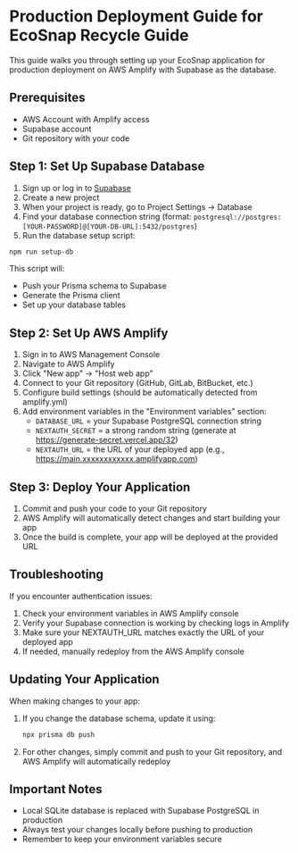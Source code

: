 # Production Deployment Guide for EcoSnap Recycle Guide

This guide walks you through setting up your EcoSnap application for production deployment on AWS Amplify with Supabase as the database.

## Prerequisites

- AWS Account with Amplify access
- Supabase account
- Git repository with your code

## Step 1: Set Up Supabase Database

1. Sign up or log in to [Supabase](https://supabase.com/)
2. Create a new project
3. When your project is ready, go to Project Settings → Database
4. Find your database connection string (format: `postgresql://postgres:[YOUR-PASSWORD]@[YOUR-DB-URL]:5432/postgres`)
5. Run the database setup script:

```bash
npm run setup-db
```

This script will:
- Push your Prisma schema to Supabase
- Generate the Prisma client
- Set up your database tables

## Step 2: Set Up AWS Amplify

1. Sign in to AWS Management Console
2. Navigate to AWS Amplify
3. Click "New app" → "Host web app"
4. Connect to your Git repository (GitHub, GitLab, BitBucket, etc.)
5. Configure build settings (should be automatically detected from amplify.yml)
6. Add environment variables in the "Environment variables" section:
   - `DATABASE_URL` = your Supabase PostgreSQL connection string
   - `NEXTAUTH_SECRET` = a strong random string (generate at https://generate-secret.vercel.app/32)
   - `NEXTAUTH_URL` = the URL of your deployed app (e.g., https://main.xxxxxxxxxxxx.amplifyapp.com)

## Step 3: Deploy Your Application

1. Commit and push your code to your Git repository
2. AWS Amplify will automatically detect changes and start building your app
3. Once the build is complete, your app will be deployed at the provided URL

## Troubleshooting

If you encounter authentication issues:

1. Check your environment variables in AWS Amplify console
2. Verify your Supabase connection is working by checking logs in Amplify
3. Make sure your NEXTAUTH_URL matches exactly the URL of your deployed app
4. If needed, manually redeploy from the AWS Amplify console

## Updating Your Application

When making changes to your app:

1. If you change the database schema, update it using:
   ```bash
   npx prisma db push
   ```

2. For other changes, simply commit and push to your Git repository, and AWS Amplify will automatically redeploy

## Important Notes

- Local SQLite database is replaced with Supabase PostgreSQL in production
- Always test your changes locally before pushing to production
- Remember to keep your environment variables secure